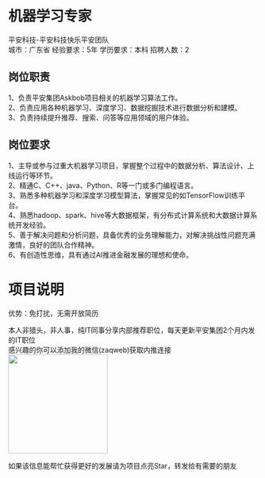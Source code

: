 # 机器学习专家
平安科技-平安科技快乐平安团队  
城市：广东省 经验要求：5年 学历要求：本科  招聘人数：2

## 岗位职责
1、负责平安集团Askbob项目相关的机器学习算法工作。   
2、负责应用各种机器学习、深度学习、数据挖掘技术进行数据分析和建模。   
3、负责持续提升推荐、搜索、问答等应用领域的用户体验。

## 岗位要求
1、主导或参与过重大机器学习项目，掌握整个过程中的数据分析、算法设计、上线运行等环节。   
2、精通C、C++、java、Python、R等一门或多门编程语言。   
3、熟悉多种机器学习和深度学习模型算法，掌握常见的如TensorFlow训练平台。   
4、熟悉hadoop、spark、hive等大数据框架，有分布式计算系统和大数据计算系统开发经验。   
5、善于解决问题和分析问题，具备优秀的业务理解能力，对解决挑战性问题充满激情，良好的团队合作精神。   
6、有创造性思维，具有通过AI推进金融发展的理想和使命。

# 项目说明

优势：免打扰，无需开放简历

本人非猎头，非人事，纯IT同事分享内部推荐职位，每天更新平安集团2个月内发的IT职位  
感兴趣的你可以添加我的微信(zaqweb)获取内推连接  
<img src="https://github.com/zaqweb/PA-IT-JOBS/blob/master/WechatICode.jpeg"  height="200" width="200">

如果该信息能帮忙获得更好的发展请为项目点亮Star，转发给有需要的朋友




